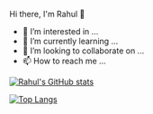 Hi there, I'm Rahul 👋 
- 👀 I’m interested in ...
- 🌱 I’m currently learning ...
- 💞️ I’m looking to collaborate on ...
- 📫 How to reach me ...


[![Rahul's GitHub stats](https://github-readme-stats.vercel.app/api?username=rahulpawar-code&count_private=true&show_icons=true&theme=merko)](https://github.com/rahulpawar-code/github-readme-stats)

[![Top Langs](https://github-readme-stats.vercel.app/api/top-langs/?username=rahulpawar-code&layout=compact&theme=merko)](https://github.com/rahulpawar-code/github-readme-stats)

<!---
rahulpawar-code/rahulpawar-code is a ✨ special ✨ repository because its `README.md` (this file) appears on your GitHub profile.
You can click the Preview link to take a look at your changes.
--->
